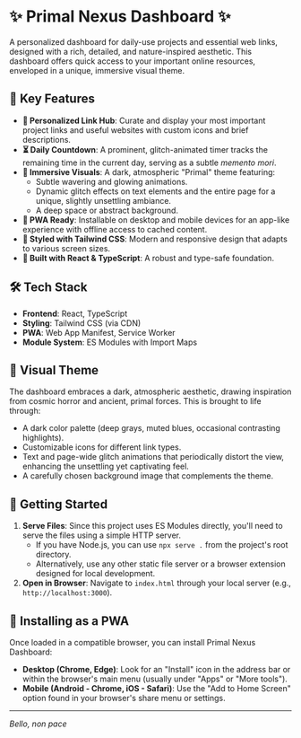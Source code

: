 
# ✨ Primal Nexus Dashboard ✨

A personalized dashboard for daily-use projects and essential web links, designed with a rich, detailed, and nature-inspired aesthetic. This dashboard offers quick access to your important online resources, enveloped in a unique, immersive visual theme.

## 🚀 Key Features

*   **🌌 Personalized Link Hub**: Curate and display your most important project links and useful websites with custom icons and brief descriptions.
*   **⏳ Daily Countdown**: A prominent, glitch-animated timer tracks the remaining time in the current day, serving as a subtle *memento mori*.
*   **🔮 Immersive Visuals**: A dark, atmospheric "Primal" theme featuring:
    *   Subtle wavering and glowing animations.
    *   Dynamic glitch effects on text elements and the entire page for a unique, slightly unsettling ambiance.
    *   A deep space or abstract background.
*   **📱 PWA Ready**: Installable on desktop and mobile devices for an app-like experience with offline access to cached content.
*   **💅 Styled with Tailwind CSS**: Modern and responsive design that adapts to various screen sizes.
*   **🧩 Built with React & TypeScript**: A robust and type-safe foundation.

## 🛠️ Tech Stack

*   **Frontend**: React, TypeScript
*   **Styling**: Tailwind CSS (via CDN)
*   **PWA**: Web App Manifest, Service Worker
*   **Module System**: ES Modules with Import Maps

## 🎨 Visual Theme

The dashboard embraces a dark, atmospheric aesthetic, drawing inspiration from cosmic horror and ancient, primal forces. This is brought to life through:
*   A dark color palette (deep grays, muted blues, occasional contrasting highlights).
*   Customizable icons for different link types.
*   Text and page-wide glitch animations that periodically distort the view, enhancing the unsettling yet captivating feel.
*   A carefully chosen background image that complements the theme.

## 🏁 Getting Started

1.  **Serve Files**: Since this project uses ES Modules directly, you'll need to serve the files using a simple HTTP server.
    *   If you have Node.js, you can use `npx serve .` from the project's root directory.
    *   Alternatively, use any other static file server or a browser extension designed for local development.
2.  **Open in Browser**: Navigate to `index.html` through your local server (e.g., `http://localhost:3000`).

## 📲 Installing as a PWA

Once loaded in a compatible browser, you can install Primal Nexus Dashboard:

*   **Desktop (Chrome, Edge)**: Look for an "Install" icon in the address bar or within the browser's main menu (usually under "Apps" or "More tools").
*   **Mobile (Android - Chrome, iOS - Safari)**: Use the "Add to Home Screen" option found in your browser's share menu or settings.

---

*Bello, non pace*
